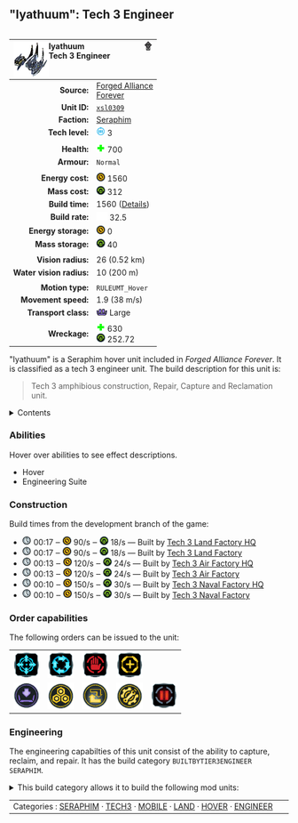 "Iyathuum": Tech 3 Engineer
----
<table align="right">
    <thead>
        <tr>
            <th align="left" colspan="2">
                <img align="left" src="icons/units/XSL0309_icon.png" title="Iyathuum unit icon" /><img align="right" src="icons/strategicicons/icon_land3_engineer_rest.png" title="icon_land3_engineer" />Iyathuum<br />Tech 3 Engineer
            </th>
        </tr>
    </thead>
    <tbody>
        <tr>
            <td align="right"><strong>Source:</strong></td>
            <td><a href="Forged Alliance Forever">Forged Alliance<br />Forever</a></td>
        </tr>
        <tr>
            <td align="right"><strong>Unit ID:</strong></td>
            <td><a href="https://github.com/FAForever/fa/D:/faf-development/fa/units/XSL0309/XSL0309_unit.bp"><code>xsl0309</code></a></td>
        </tr>
        <tr>
            <td align="right"><strong>Faction:</strong></td>
            <td><a href="_categories.SERAPHIM">Seraphim</a></td>
        </tr>
        <tr>
            <td align="right"><strong>Tech level:</strong></td>
            <td><img src="icons/T3.png" title="Tech 3" /> 3</td>
        </tr>
        <tr><td align="center" colspan="2"></td></tr>
        <tr>
            <td align="right"><strong>Health:</strong></td>
            <td><img src="icons/health.png" title="Health" /> 700</td>
        </tr>
        <tr>
            <td align="right"><strong>Armour:</strong></td>
            <td><code>Normal</code></td>
        </tr>
        <tr><td align="center" colspan="2"></td></tr>
        <tr>
            <td align="right"><strong>Energy cost:</strong></td>
            <td><img src="icons/energy.png" title="Energy" /> 1560</td>
        </tr>
        <tr>
            <td align="right"><strong>Mass cost:</strong></td>
            <td><img src="icons/mass.png" title="Mass" /> 312</td>
        </tr>
        <tr>
            <td align="right"><strong>Build time:</strong></td>
            <td>1560 (<a href="#construction">Details</a>)</td>
        </tr>
        <tr>
            <td align="right"><strong>Build rate:</strong></td>
            <td><img src="icons/build.png" title="Build" /> 32.5</td>
        </tr>
        <tr>
            <td align="right"><strong>Energy storage:</strong></td>
            <td><img src="icons/energy.png" title="Energy" /> 0</td>
        </tr>
        <tr>
            <td align="right"><strong>Mass storage:</strong></td>
            <td><img src="icons/mass.png" title="Mass" /> 40</td>
        </tr>
        <tr><td align="center" colspan="2"></td></tr>
        <tr>
            <td align="right"><strong>Vision radius:</strong></td>
            <td> <span title="520 m, 0.32 mi">26 (0.52 km)</span></td>
        </tr>
        <tr>
            <td align="right"><strong>Water vision radius:</strong></td>
            <td> <span title="0.20 km, 0.12 mi">10 (200 m)</span></td>
        </tr>
        <tr><td align="center" colspan="2"></td></tr>
        <tr>
            <td align="right"><strong>Motion type:</strong></td>
            <td><code>RULEUMT_Hover</code></td>
        </tr>
        <tr>
            <td align="right"><strong>Movement speed:</strong></td>
            <td> <span title="137 km/h, 85 mph">1.9 (38 m/s)</span></td>
        </tr>
        <tr>
            <td align="right"><strong>Transport class:</strong></td>
            <td><img src="icons/attached.png" title="Attached" /> Large</td>
        </tr>
        <tr><td align="center" colspan="2"></td></tr>
        <tr>
            <td align="right"><strong>Wreckage:</strong></td>
            <td><img src="icons/health.png" title="Health" /> 630<br /><img src="icons/mass.png" title="Mass" /> 252.72</td>
        </tr>
    </tbody>
</table>

"Iyathuum" is a Seraphim hover unit included in *Forged Alliance Forever*.
It is classified as a tech 3 engineer unit.
The build description for this unit is:

<blockquote>Tech 3 amphibious construction, Repair, Capture and Reclamation unit.</blockquote>

<details>
<summary>Contents</summary>

1. – <a href="#abilities">Abilities</a>
2. – <a href="#construction">Construction</a>
3. – <a href="#order-capabilities">Order capabilities</a>
4. – <a href="#engineering">Engineering</a>
</details>

### Abilities
Hover over abilities to see effect descriptions.

* <span title="Can pass water and is immune to torpedoes">Hover</span>
* <span title="Has complete engineering features">Engineering Suite</span>

### Construction
Build times from the development branch of the game:
* <img src="icons/time.png" title="Time" /> 00:17 ‒ <img src="icons/energy.png" title="Energy" /> 90/s ‒ <img src="icons/mass.png" title="Mass" /> 18/s — Built by <a href="XSB0301">Tech 3 Land Factory HQ</a>
* <img src="icons/time.png" title="Time" /> 00:17 ‒ <img src="icons/energy.png" title="Energy" /> 90/s ‒ <img src="icons/mass.png" title="Mass" /> 18/s — Built by <a href="ZSB9601">Tech 3 Land Factory</a>
* <img src="icons/time.png" title="Time" /> 00:13 ‒ <img src="icons/energy.png" title="Energy" /> 120/s ‒ <img src="icons/mass.png" title="Mass" /> 24/s — Built by <a href="XSB0302">Tech 3 Air Factory HQ</a>
* <img src="icons/time.png" title="Time" /> 00:13 ‒ <img src="icons/energy.png" title="Energy" /> 120/s ‒ <img src="icons/mass.png" title="Mass" /> 24/s — Built by <a href="ZSB9602">Tech 3 Air Factory</a>
* <img src="icons/time.png" title="Time" /> 00:10 ‒ <img src="icons/energy.png" title="Energy" /> 150/s ‒ <img src="icons/mass.png" title="Mass" /> 30/s — Built by <a href="XSB0303">Tech 3 Naval Factory HQ</a>
* <img src="icons/time.png" title="Time" /> 00:10 ‒ <img src="icons/energy.png" title="Energy" /> 150/s ‒ <img src="icons/mass.png" title="Mass" /> 30/s — Built by <a href="ZSB9603">Tech 3 Naval Factory</a>

### Order capabilities
The following orders can be issued to the unit:
<table>
<td><img float="left" src="icons/orders/move.png" title="Move" /></td>
<td><img float="left" src="icons/orders/patrol.png" title="Patrol" /></td>
<td><img float="left" src="icons/orders/stop.png" title="Stop" /></td>
<td><img float="left" src="icons/orders/guard.png" title="Assist" /></td>
<tr>
<td><img float="left" src="icons/orders/load.png" title="Call Transport
Load into or onto another unit" /></td>
<td><img float="left" src="icons/orders/reclaim.png" title="Reclaim" /></td>
<td><img float="left" src="icons/orders/convert.png" title="Capture" /></td>
<td><img float="left" src="icons/orders/repair.png" title="Repair" /></td>
<td><img float="left" src="icons/orders/pause.png" title="Pause Construction
Pause/unpause current construction order" /></td>
</table>

### Engineering
The engineering capabilties of this unit consist of the ability to capture, reclaim, and repair.
It has the build category <code>BUILTBYTIER3ENGINEER SERAPHIM</code>. 
<details>
<summary>This build category allows it to build the following mod units:

</summary>

<table>
    <tr>
        <td rowspan="2"><img src="icons/T1.png" title="T1" /></td>
        <td><a href="XSB0101"><img src="icons/units/XSB0101_icon.png" title="Tech 1 Land Factory" width="64px" /></a></td>
        <td><a href="XSB0102"><img src="icons/units/XSB0102_icon.png" title="Tech 1 Air Factory" width="64px" /></a></td>
        <td><a href="XSB0103"><img src="icons/units/XSB0103_icon.png" title="Tech 1 Naval Factory" width="64px" /></a></td>
        <td><a href="XSB1103"><img src="icons/units/XSB1103_icon.png" title="Tech 1 Mass Extractor" width="64px" /></a></td>
        <td><a href="XSB1106"><img src="icons/units/XSB1106_icon.png" title="Tech 1 Mass Storage" width="64px" /></a></td>
        <td><a href="XSB1101"><img src="icons/units/XSB1101_icon.png" title="Tech 1 Power Generator" width="64px" /></a></td>
        <td><a href="XSB1102"><img src="icons/units/XSB1102_icon.png" title="Tech 1 Hydrocarbon Power Plant" width="64px" /></a></td>
        <td><a href="XSB1105"><img src="icons/units/XSB1105_icon.png" title="Tech 1 Energy Storage" width="64px" /></a></td>
    </tr>
    <tr>
        <td><a href="XSB2101"><img src="icons/units/XSB2101_icon.png" title="Tech 1 Point Defense" width="64px" /></a></td>
        <td><a href="XSB2104"><img src="icons/units/XSB2104_icon.png" title="Tech 1 Anti-Air Defense" width="64px" /></a></td>
        <td><a href="XSB2109"><img src="icons/units/XSB2109_icon.png" title="Tech 1 Torpedo Launcher" width="64px" /></a></td>
        <td><a href="XSB5101"><img src="icons/units/XSB5101_icon.png" title="Tech 1 Wall Section" width="64px" /></a></td>
        <td><a href="XSB5202"><img src="icons/units/XSB5202_icon.png" title="Tech 1 Air Staging Beacon" width="64px" /></a></td>
        <td><a href="XSB3101"><img src="icons/units/XSB3101_icon.png" title="Tech 1 Radar System" width="64px" /></a></td>
        <td><a href="XSB3102"><img src="icons/units/XSB3102_icon.png" title="Tech 1 Sonar System" width="64px" /></a></td>
    </tr>
    <tr>
        <td rowspan="2"><img src="icons/T2.png" title="T2" /></td>
        <td><a href="ZSB9501"><img src="icons/units/ZSB9501_icon.png" title="Tech 2 Land Factory" width="64px" /></a></td>
        <td><a href="ZSB9502"><img src="icons/units/ZSB9502_icon.png" title="Tech 2 Air Factory" width="64px" /></a></td>
        <td><a href="ZSB9503"><img src="icons/units/ZSB9503_icon.png" title="Tech 2 Naval Factory" width="64px" /></a></td>
        <td><a href="XSB1202"><img src="icons/units/XSB1202_icon.png" title="Tech 2 Mass Extractor" width="64px" /></a></td>
        <td><a href="XSB1104"><img src="icons/units/XSB1104_icon.png" title="Tech 2 Mass Fabricator" width="64px" /></a></td>
        <td><a href="XSB1201"><img src="icons/units/XSB1201_icon.png" title="Tech 2 Power Generator" width="64px" /></a></td>
        <td><a href="XSB2301"><img src="icons/units/XSB2301_icon.png" title="Tech 2 Point Defense" width="64px" /></a></td>
        <td><a href="XSB2204"><img src="icons/units/XSB2204_icon.png" title="Tech 2 Anti-Air Flak Artillery" width="64px" /></a></td>
    </tr>
    <tr>
        <td><a href="XSB2205"><img src="icons/units/XSB2205_icon.png" title="Tech 2 Torpedo Launcher" width="64px" /></a></td>
        <td><a href="XSB4201"><img src="icons/units/XSB4201_icon.png" title="Tech 2 Tactical Missile Defense" width="64px" /></a></td>
        <td><a href="XSB4202"><img src="icons/units/XSB4202_icon.png" title="Tech 2 Shield Generator" width="64px" /></a></td>
        <td><a href="XSB2303"><img src="icons/units/XSB2303_icon.png" title="Tech 2 Artillery Installation" width="64px" /></a></td>
        <td><a href="XSB2108"><img src="icons/units/XSB2108_icon.png" title="Tech 2 Tactical Missile Launcher" width="64px" /></a></td>
        <td><a href="XSB3201"><img src="icons/units/XSB3201_icon.png" title="Tech 2 Radar System" width="64px" /></a></td>
        <td><a href="XSB3202"><img src="icons/units/XSB3202_icon.png" title="Tech 2 Sonar System" width="64px" /></a></td>
        <td><a href="XSB4203"><img src="icons/units/XSB4203_icon.png" title="Tech 2 Stealth Field Generator" width="64px" /></a></td>
    </tr>
    <tr>
        <td rowspan="2"><img src="icons/T3.png" title="T3" /></td>
        <td><a href="ZSB9601"><img src="icons/units/ZSB9601_icon.png" title="Tech 3 Land Factory" width="64px" /></a></td>
        <td><a href="ZSB9602"><img src="icons/units/ZSB9602_icon.png" title="Tech 3 Air Factory" width="64px" /></a></td>
        <td><a href="ZSB9603"><img src="icons/units/ZSB9603_icon.png" title="Tech 3 Naval Factory" width="64px" /></a></td>
        <td><a href="XSB1302"><img src="icons/units/XSB1302_icon.png" title="Tech 3 Mass Extractor" width="64px" /></a></td>
        <td><a href="XSB1303"><img src="icons/units/XSB1303_icon.png" title="Tech 3 Mass Fabricator" width="64px" /></a></td>
        <td><a href="XSB1301"><img src="icons/units/XSB1301_icon.png" title="Tech 3 Power Generator" width="64px" /></a></td>
        <td><a href="XSB2304"><img src="icons/units/XSB2304_icon.png" title="Tech 3 Anti-Air Defense" width="64px" /></a></td>
        <td><a href="XSB4302"><img src="icons/units/XSB4302_icon.png" title="Tech 3 Strategic Missile Defense" width="64px" /></a></td>
    </tr>
    <tr>
        <td><a href="XSB4301"><img src="icons/units/XSB4301_icon.png" title="Tech 3 Heavy Shield Generator" width="64px" /></a></td>
        <td><a href="XSB2302"><img src="icons/units/XSB2302_icon.png" title="Tech 3 Heavy Artillery Installation" width="64px" /></a></td>
        <td><a href="XSB2305"><img src="icons/units/XSB2305_icon.png" title="Tech 3 Strategic Missile Launcher" width="64px" /></a></td>
        <td><a href="XSB0304"><img src="icons/units/XSB0304_icon.png" title="Tech 3 Quantum Gateway" width="64px" /></a></td>
        <td><a href="XSB3104"><img src="icons/units/XSB3104_icon.png" title="Tech 3 Omni Sensor Suite" width="64px" /></a></td>
    </tr>
    <tr>
        <td><img src="icons/T4.png" title="T4" /></td>
        <td><a href="XSB2401"><img src="icons/units/XSB2401_icon.png" title="Experimental Missile Launcher" width="64px" /></a></td>
        <td><a href="XSA0402"><img src="icons/units/XSA0402_icon.png" title="Experimental Bomber" width="64px" /></a></td>
        <td><a href="XSL0401"><img src="icons/units/XSL0401_icon.png" title="Experimental Assault Bot" width="64px" /></a></td>
    </tr>
</table>

</details>


<table align="center">
<td width="1215px">Categories : 
<a href="_categories.SERAPHIM">SERAPHIM</a> · 
<a href="_categories.TECH3">TECH3</a> · 
<a href="_categories.MOBILE">MOBILE</a> · 
<a href="_categories.LAND">LAND</a> · 
<a href="_categories.HOVER">HOVER</a> · 
<a href="_categories.ENGINEER">ENGINEER</a></td>
</table>
